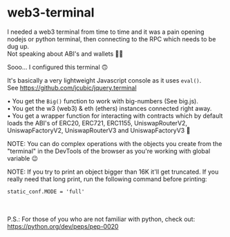 # web3-terminal

I needed a web3 terminal from time to time and it was a pain opening nodejs or python terminal, then connecting to the RPC which needs to be dug up.<br>
Not speaking about ABI's and wallets 🤦‍♂️

Sooo... I configured this terminal 🙃

It's basically a very lightweight Javascript console as it uses `eval()`.<br>
See https://github.com/jcubic/jquery.terminal

• You get the `Big()` function to work with big-numbers (See big.js).<br>
• You get the w3 (web3) & eth (ethers) instances connected right away.<br>
• You get a wrapper function for interacting with contracts which by default loads the ABI's of ERC20, ERC721, ERC1155, UniswapRouterV2, UniswapFactoryV2, UniswapRouterV3 and UniswapFactoryV3 💪


NOTE: You can do complex operations with the objects you create from the "terminal" in the DevTools of the browser as you're working with global variable 😉


NOTE: If you try to print an object bigger than 16K it'll get truncated. If you really need that long print, run the following command before printing:
```
static_conf.MODE = 'full'
```
<br><br>
P.S.: For those of you who are not familiar with python, check out:
https://python.org/dev/peps/pep-0020
